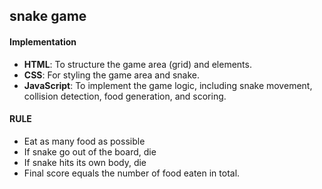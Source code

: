 ## snake game

#### Implementation

- **HTML**: To structure the game area (grid) and elements. 
- **CSS**: For styling the game area and snake. 
- **JavaScript**: To implement the game logic, including snake movement, collision detection, food generation, and scoring.

#### RULE

- Eat as many food as possible
- If snake go out of the board, die
- If snake hits its own body, die
- Final score equals the number of food eaten in total.

